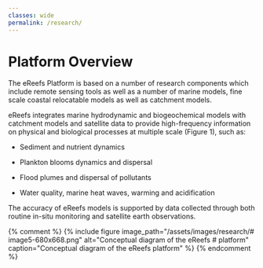 ```yaml
---
classes: wide
permalink: /research/
---
```

# Platform Overview

The eReefs Platform is based on a number of research components which include remote sensing tools as well as a number of marine models, fine scale coastal relocatable models as well as catchment models.


 
eReefs integrates marine hydrodynamic and biogeochemical models with catchment models and satellite data to provide high-frequency information on physical and biological processes at multiple scale (Figure 1), such as:

- Sediment and nutrient dynamics

- Plankton blooms dynamics and dispersal

- Flood plumes and dispersal of pollutants

- Water quality, marine heat waves, warming and acidification

The accuracy of eReefs models is supported by data collected through both routine in-situ monitoring and satellite earth observations.

{% comment %}
  {% include figure image_path="/assets/images/research/# image5-680x668.png" alt="Conceptual diagram of the eReefs # platform" caption="Conceptual diagram of the eReefs platform" %}
 {% endcomment %}